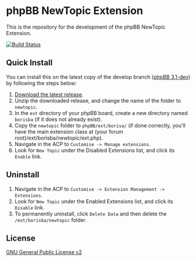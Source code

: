 # phpBB NewTopic Extension

This is the repository for the development of the phpBB NewTopic Extension.

[![Build Status](https://travis-ci.org/borisba/newtopic.svg?branch=master)](https://travis-ci.org/borisba/newtopic)

## Quick Install
You can install this on the latest copy of the develop branch ([phpBB 3.1-dev](https://github.com/phpbb/phpbb3)) by following the steps below:

1. [Download the latest release](https://github.com/BorisBerdichevski/BorisBA/NewTopic).
2. Unzip the downloaded release, and change the name of the folder to `newtopic`.
3. In the `ext` directory of your phpBB board, create a new directory named `borisba` (if it does not already exist).
4. Copy the `newtopic` folder to `phpBB/ext/borisa/` (if done correctly, you'll have the main extension class at (your forum root)/ext/borisba/newtopic/ext.php).
5. Navigate in the ACP to `Customise -> Manage extensions`.
6. Look for `New Topic` under the Disabled Extensions list, and click its `Enable` link.

## Uninstall

1. Navigate in the ACP to `Customise -> Extension Management -> Extensions`.
2. Look for `New Topic` under the Enabled Extensions list, and click its `Disable` link.
3. To permanently uninstall, click `Delete Data` and then delete the `/ext/borisba/newtopic` folder.

## License
[GNU General Public License v2](http://opensource.org/licenses/GPL-2.0)
